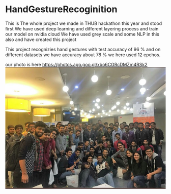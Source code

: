 # HandGestureRecoginition
This is The whole project we made in THUB hackathon this year and stood first 
We have used deep learning and different layering process and train our model on nvidia cloud 
We have used grey scale and some NLP in this also and have created this project

This project recognizies hand gestures with test accuracy of 96 %
and on different datasets we have accuracy about 78 %
we here used 12 epchos.

our photo is here    https://photos.app.goo.gl/xbo6CGRcDMZm4RSk2
![]( 	IMG_20171124_124036.jpg)
